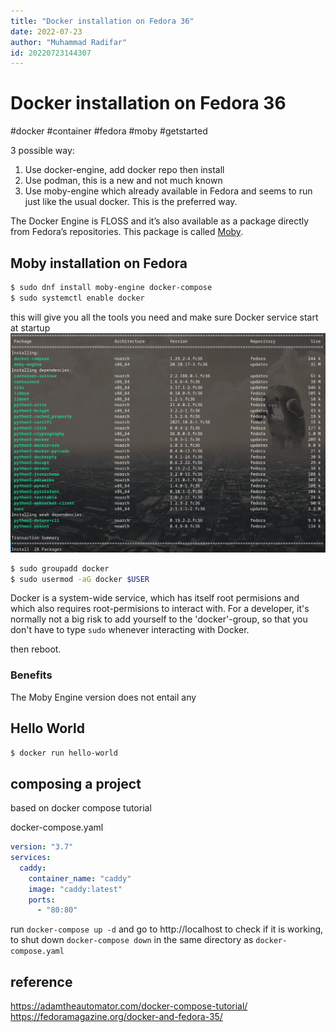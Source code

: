 ```yaml
---
title: "Docker installation on Fedora 36"
date: 2022-07-23
author: "Muhammad Radifar"
id: 20220723144307
---
```


# Docker installation on Fedora 36
#docker #container #fedora #moby #getstarted


3 possible way:
1. Use docker-engine, add docker repo then install
2. Use podman, this is a new and not much known
3. Use moby-engine which already available in Fedora and seems to run just like the usual docker. This is the preferred way.

 The Docker Engine is FLOSS and it’s also available as a package directly from Fedora’s repositories. This package is called [Moby](https://mobyproject.org/).
 
## Moby installation on Fedora
 
 ```bash
$ sudo dnf install moby-engine docker-compose
$ sudo systemctl enable docker
```

this will give you all the tools you need and make sure Docker service start at startup
![](../assets/image/moby-engine-installation.png)

```bash
$ sudo groupadd docker
$ sudo usermod -aG docker $USER
```

Docker is a system-wide service, which has itself root permisions and which also requires root-permisions to interact with. For a developer, it's normally not a big risk to add yourself to the 'docker'-group, so that you don't have to type `sudo` whenever interacting with Docker.

then reboot.

###  Benefits
The Moby Engine version does not entail any
 
## Hello World
 
 ```bash
$ docker run hello-world
```

## composing a project
based on docker compose tutorial

docker-compose.yaml
```yaml
version: "3.7"
services:
  caddy:
    container_name: "caddy"
    image: "caddy:latest"
    ports:
      - "80:80"
```

run `docker-compose up -d` and go to http://localhost to check if it is working, to shut down `docker-compose down` in the same directory as `docker-compose.yaml`
 
## reference

https://adamtheautomator.com/docker-compose-tutorial/
https://fedoramagazine.org/docker-and-fedora-35/
